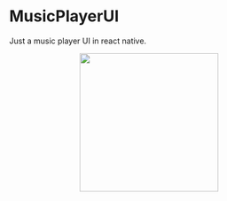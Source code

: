 # MusicPlayerUI

Just a music player UI in react native.

<div align="center">
<img src="https://user-images.githubusercontent.com/89086128/219904268-98db927e-b749-42c2-a0e6-cdd92d858384.png" width="250px" />
</div>
